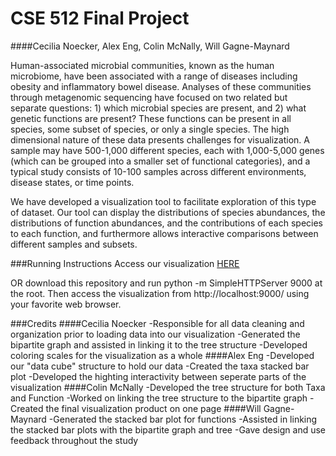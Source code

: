# CSE 512 Final Project
####Cecilia Noecker, Alex Eng, Colin McNally, Will Gagne-Maynard

  Human-associated microbial communities, known as the human microbiome, have been associated with a range of diseases including obesity and inflammatory bowel disease. Analyses of these communities through metagenomic sequencing have focused on two related but separate questions: 1) which microbial species are present, and 2) what genetic functions are present?  These functions can be present in all species, some subset of species, or only a single species. The high dimensional nature of these data presents challenges for visualization. A sample may have 500-1,000 different species, each with 1,000-5,000 genes (which can be grouped into a smaller set of functional categories), and a typical study consists of 10-100 samples across different environments, disease states, or time points. 

  We have developed a visualization tool to facilitate exploration of this type of dataset. Our tool can display the distributions of species abundances, the distributions of function abundances, and the contributions of each species to each function, and furthermore allows interactive comparisons between different samples and subsets. 


###Running Instructions
Access our visualization [HERE](http://cse512-15s.github.io/fp-cnoecker-engal-cmcn-wgagne-maynard/)

OR download this repository and run python -m SimpleHTTPServer 9000 at the root. Then access the visualization from http://localhost:9000/ using your favorite web browser.

###Credits
####Cecilia Noecker
-Responsible for all data cleaning and organization prior to loading data into our visualization
-Generated the bipartite graph and assisted in linking it to the tree structure
-Developed coloring scales for the visualization as a whole
####Alex Eng
-Developed our "data cube" structure to hold our data
-Created the taxa stacked bar plot
-Developed the highting interactivity between seperate parts of the visualization
####Colin McNally
-Developed the tree structure for both Taxa and Function
-Worked on linking the tree structure to the bipartite graph
-Created the final visualization product on one page
####Will Gagne-Maynard
-Generated the stacked bar plot for functions
-Assisted in linking the stacked bar plots with the bipartite graph and tree
-Gave design and use feedback throughout the study
